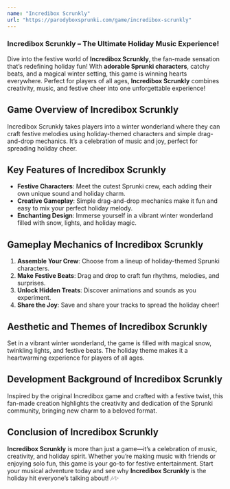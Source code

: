 ```yaml
---
name: "Incredibox Scrunkly"
url: "https://parodyboxsprunki.com/game/incredibox-scrunkly"
---
```


### **Incredibox Scrunkly** – The Ultimate Holiday Music Experience!  

Dive into the festive world of **Incredibox Scrunkly**, the fan-made sensation that’s redefining holiday fun! With **adorable Sprunki characters**, catchy beats, and a magical winter setting, this game is winning hearts everywhere. Perfect for players of all ages, **Incredibox Scrunkly** combines creativity, music, and festive cheer into one unforgettable experience!  

## Game Overview of Incredibox Scrunkly  
Incredibox Scrunkly takes players into a winter wonderland where they can craft festive melodies using holiday-themed characters and simple drag-and-drop mechanics. It’s a celebration of music and joy, perfect for spreading holiday cheer.  

## Key Features of Incredibox Scrunkly  
- **Festive Characters**: Meet the cutest Sprunki crew, each adding their own unique sound and holiday charm.  
- **Creative Gameplay**: Simple drag-and-drop mechanics make it fun and easy to mix your perfect holiday melody.  
- **Enchanting Design**: Immerse yourself in a vibrant winter wonderland filled with snow, lights, and holiday magic.  

## Gameplay Mechanics of Incredibox Scrunkly  
1. **Assemble Your Crew**: Choose from a lineup of holiday-themed Sprunki characters.  
2. **Make Festive Beats**: Drag and drop to craft fun rhythms, melodies, and surprises.  
3. **Unlock Hidden Treats**: Discover animations and sounds as you experiment.  
4. **Share the Joy**: Save and share your tracks to spread the holiday cheer!  

## Aesthetic and Themes of Incredibox Scrunkly  
Set in a vibrant winter wonderland, the game is filled with magical snow, twinkling lights, and festive beats. The holiday theme makes it a heartwarming experience for players of all ages.  

## Development Background of Incredibox Scrunkly  
Inspired by the original Incredibox game and crafted with a festive twist, this fan-made creation highlights the creativity and dedication of the Sprunki community, bringing new charm to a beloved format.  

## Conclusion of Incredibox Scrunkly  
**Incredibox Scrunkly** is more than just a game—it’s a celebration of music, creativity, and holiday spirit. Whether you’re making music with friends or enjoying solo fun, this game is your go-to for festive entertainment. Start your musical adventure today and see why **Incredibox Scrunkly** is the holiday hit everyone’s talking about! 🎶✨  